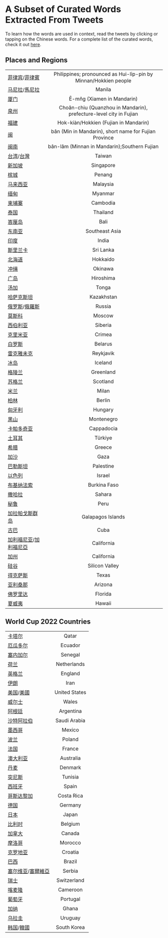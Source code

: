 # A Subset of Curated Words Extracted From Tweets

To learn how the words are used in context, read the tweets by clicking or tapping on the Chinese words. For a complete 
list of the curated words, check it out [here](words_tweets_stats.md).

## Places and Regions
|  |  |
| ----- | :---: |
| [菲律宾](../hanzi-cards/菲律宾.md)/[菲律賓](../hanzi-cards/菲律賓.md) | Philippines; pronounced as Hui-li̍p-pin by Minnan/Hokkien people |
| [马尼拉](../hanzi-cards/马尼拉.md)/[馬尼拉](../hanzi-cards/馬尼拉.md) | Manila |
| [厦门](../hanzi-cards/厦门.md) | Ē-mn̂g (Xiamen in Mandarin) |
| [泉州](../hanzi-cards/泉州.md) | Choân-chiu (Quanzhou in Mandarin), prefecture-level city in Fujian |
| [福建](../hanzi-cards/福建.md) | Hok-kiàn/Hokkien (Fujian in Mandarin) |
| [闽](../hanzi-cards/闽.md) | bân (Min in Mandarin), short name for Fujian Province |
| [闽南](../hanzi-cards/闽南.md) | bân-lâm (Minnan in Mandarin);Southern Fujian |
| [台湾](../hanzi-cards/台湾.md)/[台灣](../hanzi-cards/台灣.md) | Taiwan |
| [新加坡](../hanzi-cards/新加坡.md) | Singapore |
| [槟城](../hanzi-cards/槟城.md) | Penang |
| [马来西亚](../hanzi-cards/马来西亚.md) | Malaysia |
| [缅甸](../hanzi-cards/缅甸.md) | Myanmar |
| [柬埔寨](../hanzi-cards/柬埔寨.md) | Cambodia |
| [泰国](../hanzi-cards/泰国.md) | Thailand |
| [峇厘岛](../hanzi-cards/峇厘岛.md) | Bali |
| [东南亚](../hanzi-cards/东南亚.md) | Southeast Asia |
| [印度](../hanzi-cards/印度.md) | India |
| [斯里兰卡](../hanzi-cards/斯里兰卡.md) | Sri Lanka |
| [北海道](../hanzi-cards/北海道.md) | Hokkaido |
| [冲绳](../hanzi-cards/冲绳.md) | Okinawa |
| [广岛](../hanzi-cards/广岛.md) | Hiroshima |
| [汤加](../hanzi-cards/汤加.md) | Tonga |
| [哈萨克斯坦](../hanzi-cards/哈萨克斯坦.md) | Kazakhstan |
| [俄罗斯](../hanzi-cards/俄罗斯.md)/[俄羅斯](../hanzi-cards/俄羅斯.md) | Russia |
| [莫斯科](../hanzi-cards/莫斯科.md) | Moscow |
| [西伯利亚](../hanzi-cards/西伯利亚.md) | Siberia |
| [克里米亚](../hanzi-cards/克里米亚.md) | Crimea |
| [白罗斯](../hanzi-cards/白罗斯.md) | Belarus |
| [雷克雅未克](../hanzi-cards/雷克雅未克.md) | Reykjavik |
| [冰岛](../hanzi-cards/冰岛.md) | Iceland |
| [格陵兰](../hanzi-cards/格陵兰.md) | Greenland |
| [苏格兰](../hanzi-cards/苏格兰.md) | Scotland |
| [米兰](../hanzi-cards/米兰.md) | Milan |
| [柏林](../hanzi-cards/柏林.md) | Berlin |
| [匈牙利](../hanzi-cards/匈牙利.md) | Hungary |
| [黑山](../hanzi-cards/黑山.md) | Montenegro |
| [卡帕多奇亚](../hanzi-cards/卡帕多奇亚.md) | Cappadocia |
| [土耳其](../hanzi-cards/土耳其.md) | Türkiye |
| [希腊](../hanzi-cards/希腊.md) | Greece |
| [加沙](../hanzi-cards/加沙.md) | Gaza |
| [巴勒斯坦](../hanzi-cards/巴勒斯坦.md) | Palestine |
| [以色列](../hanzi-cards/以色列.md) | Israel |
| [布基纳法索](../hanzi-cards/布基纳法索.md) | Burkina Faso |
| [撒哈拉](../hanzi-cards/撒哈拉.md) | Sahara |
| [秘鲁](../hanzi-cards/秘鲁.md) | Peru |
| [加拉帕戈斯群岛](../hanzi-cards/加拉帕戈斯群岛.md) | Galapagos Islands |
| [古巴](../hanzi-cards/古巴.md) | Cuba |
| [加利福尼亚](../hanzi-cards/加利福尼亚.md)/[加利福尼亞](../hanzi-cards/加利福尼亞.md) | California |
| [加州](../hanzi-cards/加州.md) | California |
| [硅谷](../hanzi-cards/硅谷.md) | Silicon Valley |
| [得克萨斯](../hanzi-cards/得克萨斯.md) | Texas |
| [亚利桑那](../hanzi-cards/亚利桑那.md) | Arizona |
| [佛罗里达](../hanzi-cards/佛罗里达.md) | Florida |
| [夏威夷](../hanzi-cards/夏威夷.md) | Hawaii |
## World Cup 2022 Countries
|  |  |
| ----- | :---: |
| [卡塔尔](../hanzi-cards/卡塔尔.md) | Qatar |
| [厄瓜多尔](../hanzi-cards/厄瓜多尔.md) | Ecuador |
| [塞内加尔](../hanzi-cards/塞内加尔.md) | Senegal |
| [荷兰](../hanzi-cards/荷兰.md) | Netherlands |
| [英格兰](../hanzi-cards/英格兰.md) | England |
| [伊朗](../hanzi-cards/伊朗.md) | Iran |
| [美国](../hanzi-cards/美国.md)/[美國](../hanzi-cards/美國.md) | United States |
| [威尔士](../hanzi-cards/威尔士.md) | Wales |
| [阿根廷](../hanzi-cards/阿根廷.md) | Argentina |
| [沙特阿拉伯](../hanzi-cards/沙特阿拉伯.md) | Saudi Arabia |
| [墨西哥](../hanzi-cards/墨西哥.md) | Mexico |
| [波兰](../hanzi-cards/波兰.md) | Poland |
| [法国](../hanzi-cards/法国.md) | France |
| [澳大利亚](../hanzi-cards/澳大利亚.md) | Australia |
| [丹麦](../hanzi-cards/丹麦.md) | Denmark |
| [突尼斯](../hanzi-cards/突尼斯.md) | Tunisia |
| [西班牙](../hanzi-cards/西班牙.md) | Spain |
| [哥斯达黎加](../hanzi-cards/哥斯达黎加.md) | Costa Rica |
| [德国](../hanzi-cards/德国.md) | Germany |
| [日本](../hanzi-cards/日本.md) | Japan |
| [比利时](../hanzi-cards/比利时.md) | Belgium |
| [加拿大](../hanzi-cards/加拿大.md) | Canada |
| [摩洛哥](../hanzi-cards/摩洛哥.md) | Morocco |
| [克罗地亚](../hanzi-cards/克罗地亚.md) | Croatia |
| [巴西](../hanzi-cards/巴西.md) | Brazil |
| [塞尔维亚](../hanzi-cards/塞尔维亚.md)/[塞爾維亞](../hanzi-cards/塞爾維亞.md) | Serbia |
| [瑞士](../hanzi-cards/瑞士.md) | Switzerland |
| [喀麦隆](../hanzi-cards/喀麦隆.md) | Cameroon |
| [葡萄牙](../hanzi-cards/葡萄牙.md) | Portugal |
| [加纳](../hanzi-cards/加纳.md) | Ghana |
| [乌拉圭](../hanzi-cards/乌拉圭.md) | Uruguay |
| [韩国](../hanzi-cards/韩国.md)/[韓國](../hanzi-cards/韓國.md) | South Korea |